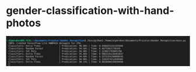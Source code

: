# gender-classification-with-hand-photos
<p align="center">
  <img src="https://github.com/alperokur/gender-classification-with-hand-photos/blob/main/result.png">
</p>
